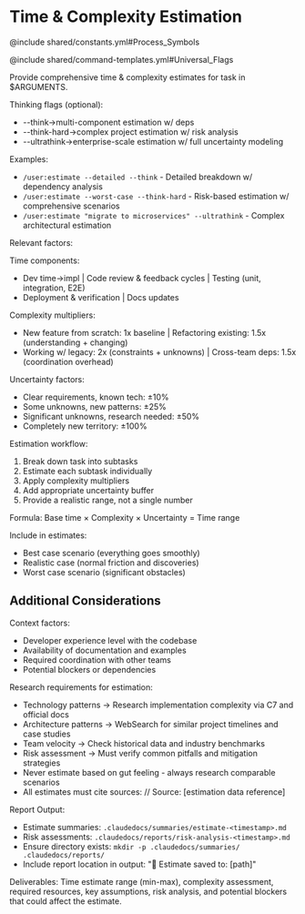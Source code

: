 # Time & Complexity Estimation

@include shared/constants.yml#Process_Symbols

@include shared/command-templates.yml#Universal_Flags

Provide comprehensive time & complexity estimates for task in $ARGUMENTS.

Thinking flags (optional):
- --think→multi-component estimation w/ deps
- --think-hard→complex project estimation w/ risk analysis
- --ultrathink→enterprise-scale estimation w/ full uncertainty modeling

Examples:
- `/user:estimate --detailed --think` - Detailed breakdown w/ dependency analysis
- `/user:estimate --worst-case --think-hard` - Risk-based estimation w/ comprehensive scenarios
- `/user:estimate "migrate to microservices" --ultrathink` - Complex architectural estimation

Relevant factors:

Time components:
- Dev time→impl | Code review & feedback cycles | Testing (unit, integration, E2E)
- Deployment & verification | Docs updates

Complexity multipliers:
- New feature from scratch: 1x baseline | Refactoring existing: 1.5x (understanding + changing)
- Working w/ legacy: 2x (constraints + unknowns) | Cross-team deps: 1.5x (coordination overhead)

Uncertainty factors:
- Clear requirements, known tech: ±10%
- Some unknowns, new patterns: ±25%
- Significant unknowns, research needed: ±50%
- Completely new territory: ±100%

Estimation workflow:
1. Break down task into subtasks
2. Estimate each subtask individually
3. Apply complexity multipliers
4. Add appropriate uncertainty buffer
5. Provide a realistic range, not a single number

Formula: Base time × Complexity × Uncertainty = Time range

Include in estimates:
- Best case scenario (everything goes smoothly)
- Realistic case (normal friction and discoveries)
- Worst case scenario (significant obstacles)

## Additional Considerations

Context factors:
- Developer experience level with the codebase
- Availability of documentation and examples
- Required coordination with other teams
- Potential blockers or dependencies

Research requirements for estimation:
- Technology patterns → Research implementation complexity via C7 and official docs
- Architecture patterns → WebSearch for similar project timelines and case studies
- Team velocity → Check historical data and industry benchmarks
- Risk assessment → Must verify common pitfalls and mitigation strategies
- Never estimate based on gut feeling - always research comparable scenarios
- All estimates must cite sources: // Source: [estimation data reference]

Report Output:
- Estimate summaries: `.claudedocs/summaries/estimate-<timestamp>.md`
- Risk assessments: `.claudedocs/reports/risk-analysis-<timestamp>.md`
- Ensure directory exists: `mkdir -p .claudedocs/summaries/ .claudedocs/reports/`
- Include report location in output: "📄 Estimate saved to: [path]"

Deliverables: Time estimate range (min-max), complexity assessment, required resources, key assumptions, risk analysis, and potential blockers that could affect the estimate.